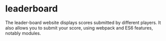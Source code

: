 # leaderboard
The leader-board website displays scores submitted by different players. It also allows you to submit your score, using webpack and ES6 features, notably modules.
